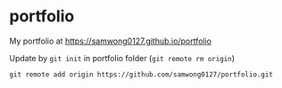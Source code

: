 # portfolio

My portfolio at https://samwong0127.github.io/portfolio

Update by `git init` in portfolio folder (`git remote rm origin`)

`git remote add origin https://github.com/samwong0127/portfolio.git`
